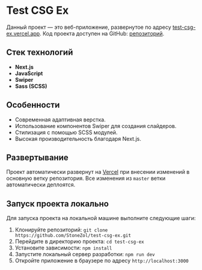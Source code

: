 # Test CSG Ex

Данный проект — это веб-приложение, развернутое по адресу [test-csg-ex.vercel.app](https://test-csg-ex.vercel.app/). Код проекта доступен на GitHub: [репозиторий](https://github.com/StoneZol/test-csg-ex).

## Стек технологий

- **Next.js**
- **JavaScript**
- **Swiper**
- **Sass (SCSS)**

## Особенности

- Современная адаптивная верстка.
- Использование компонентов Swiper для создания слайдеров.
- Стилизация с помощью SCSS модулей.
- Высокая производительность благодаря Next.js.

## Развертывание

Проект автоматически развернут на [Vercel](https://vercel.com/) при внесении изменений в основную ветку репозитория. Все изменения из `master` ветки автоматически деплоятся.

## Запуск проекта локально

Для запуска проекта на локальной машине выполните следующие шаги:

1. Клонируйте репозиторий:
```git clone https://github.com/StoneZol/test-csg-ex.git```
2. Перейдите в директорию проекта:
```cd test-csg-ex```
3. Установите зависимости:
```npm install```
4. Запустите локальный сервер разработки:
```npm run dev```
5. Откройте приложение в браузере по адресу ```http://localhost:3000```
